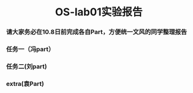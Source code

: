 <center>
    <h1>OS-lab01实验报告</h1>
</center>

### 请大家务必在10.8日前完成各自Part，方便统一文风的同学整理报告



### 任务一（冯part）







### 任务二(刘part)







### extra(袁Part)
